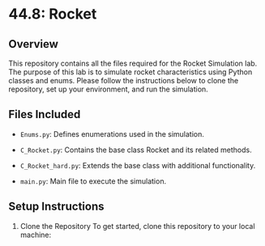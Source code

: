 # 44.8: Rocket

## Overview
This repository contains all the files required for the Rocket Simulation lab. The purpose of this lab is to simulate rocket characteristics using Python classes and enums. Please follow the instructions below to clone the repository, set up your environment, and run the simulation.

## Files Included
- `Enums.py`: Defines enumerations used in the simulation.

- `C_Rocket.py`: Contains the base class Rocket and its related methods.

- `C_Rocket_hard.py`: Extends the base class with additional functionality.

- `main.py`: Main file to execute the simulation.

## Setup Instructions
1. Clone the Repository
To get started, clone this repository to your local machine:
